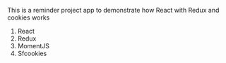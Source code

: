 This is a reminder project app to demonstrate how React with Redux and cookies works

1. React
2. Redux
3. MomentJS
4. Sfcookies